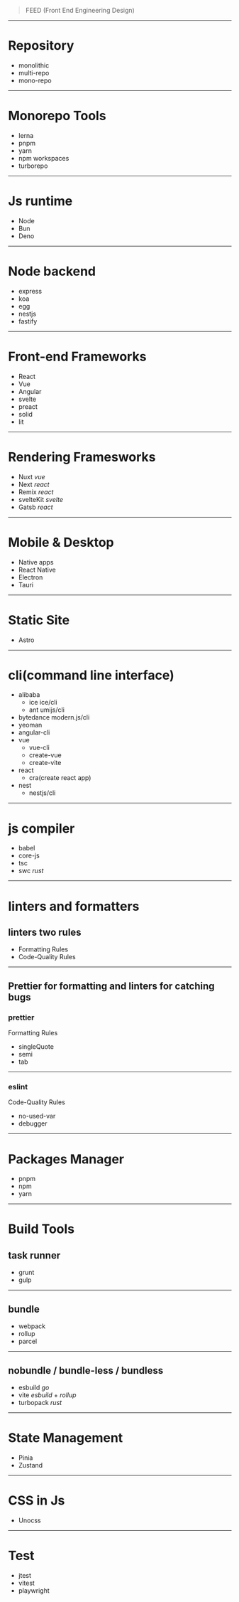 > FEED (Front End Engineering Design)

---
# Repository
- monolithic
- multi-repo
- mono-repo
---
# Monorepo Tools
- lerna
- pnpm
- yarn
- npm workspaces
- turborepo
---
# Js runtime
- Node
- Bun
- Deno
---
# Node backend
- express
- koa
- egg
- nestjs
- fastify
---
# Front-end Frameworks
- React
- Vue
- Angular
- svelte
- preact
- solid
- lit
---
# Rendering Framesworks
- Nuxt      *vue*
- Next       *react*
- Remix      *react*
- svelteKit      *svelte*
- Gatsb     *react*
---
# Mobile & Desktop
- Native apps
- React Native
- Electron
- Tauri
---
# Static Site
- Astro
---
# cli(command line interface)
- alibaba
	- ice ice/cli
	- ant umijs/cli
- bytedance modern.js/cli
- yeoman
- angular-cli
- vue
	- vue-cli
	- create-vue
	- create-vite
- react
	- cra(create react app)
- nest
	- nestjs/cli
---
# js compiler
- babel
- core-js
- tsc
- swc         *rust*
---
# linters and formatters
## linters two rules
- Formatting Rules
- Code-Quality Rules
---
## Prettier for formatting and linters for catching bugs
### prettier
Formatting Rules
- singleQuote
- semi
- tab
---
### eslint
Code-Quality Rules
- no-used-var
- debugger
---
# Packages Manager
- pnpm
- npm
- yarn
---
# Build Tools
## task runner
- grunt
- gulp
---
## bundle
- webpack
- rollup
- parcel
---
## nobundle / bundle-less / bundless
- esbuild            *go*
- vite                   *esbuild* + *rollup*
- turbopack        *rust*
---
# State Management
- Pinia
- Zustand
---
# CSS in Js
- Unocss
---
# Test
- jtest
- vitest
- playwright
